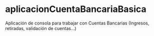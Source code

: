 # aplicacionCuentaBancariaBasica
Aplicación de consola para trabajar con Cuentas Bancarias (Ingresos, retiradas, validación de cuentas...)
